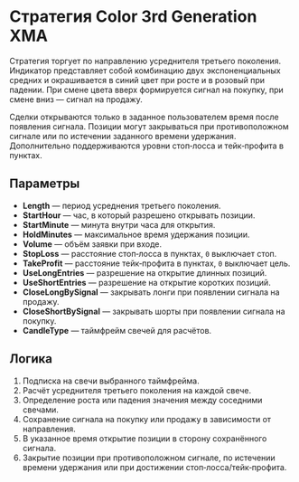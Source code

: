 # Стратегия Color 3rd Generation XMA

Стратегия торгует по направлению усреднителя третьего поколения. Индикатор представляет собой комбинацию двух экспоненциальных средних и окрашивается в синий цвет при росте и в розовый при падении. При смене цвета вверх формируется сигнал на покупку, при смене вниз — сигнал на продажу.

Сделки открываются только в заданное пользователем время после появления сигнала. Позиции могут закрываться при противоположном сигнале или по истечении заданного времени удержания. Дополнительно поддерживаются уровни стоп‑лосса и тейк‑профита в пунктах.

## Параметры

- **Length** — период усреднения третьего поколения.
- **StartHour** — час, в который разрешено открывать позиции.
- **StartMinute** — минута внутри часа для открытия.
- **HoldMinutes** — максимальное время удержания позиции.
- **Volume** — объём заявки при входе.
- **StopLoss** — расстояние стоп‑лосса в пунктах, `0` выключает стоп.
- **TakeProfit** — расстояние тейк‑профита в пунктах, `0` выключает цель.
- **UseLongEntries** — разрешение на открытие длинных позиций.
- **UseShortEntries** — разрешение на открытие коротких позиций.
- **CloseLongBySignal** — закрывать лонги при появлении сигнала на продажу.
- **CloseShortBySignal** — закрывать шорты при появлении сигнала на покупку.
- **CandleType** — таймфрейм свечей для расчётов.

## Логика

1. Подписка на свечи выбранного таймфрейма.
2. Расчёт усреднителя третьего поколения на каждой свече.
3. Определение роста или падения значения между соседними свечами.
4. Сохранение сигнала на покупку или продажу в зависимости от направления.
5. В указанное время открытие позиции в сторону сохранённого сигнала.
6. Закрытие позиции при противоположном сигнале, по истечении времени удержания или при достижении стоп‑лосса/тейк‑профита.
